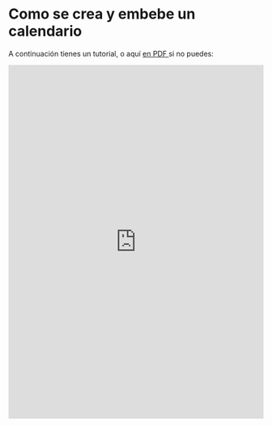 
# Como se crea y embebe un calendario

A continuación tienes un tutorial, o aquí [en PDF ](http://aularagon.catedu.es/materialesaularagon2013/blogs/videos/CalendarioGoogle.pdf)si no puedes:

<iframe src="https://docs.google.com/presentation/d/e/2PACX-1vQzsP7nZytOxsfn81DOpQq21MKjPn2EeF9fw9l-ajQTtdSJf8tRDbaFDxg_EbUANSSWdRF_H9VBxDH0/embed?start=false&loop=false&delayms=3000" frameborder="0" width="100%" height="700" allowfullscreen="true" mozallowfullscreen="true" webkitallowfullscreen="true"></iframe>

